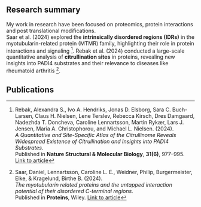 ## Research summary

My work in research have been focused on proteomics, protein interactions and post translational modifications.  
Saar et al. (2024) explored the **intrinsically disordered regions (IDRs)** in the myotubularin-related protein (MTMR) family, highlighting their role in protein interactions and signaling [^1]. Rebak et al. (2024) conducted a large-scale quantitative analysis of **citrullination sites** in proteins, revealing new insights into PADI4 substrates and their relevance to diseases like rheumatoid arthritis [^2].

## Publications

[^1]: Rebak, Alexandra S., Ivo A. Hendriks, Jonas D. Elsborg, Sara C. Buch-Larsen, Claus H. Nielsen, Lene Terslev, Rebecca Kirsch, Dres Damgaard, Nadezhda T. Doncheva, Caroline Lennartsson, Martin Rykær, Lars J. Jensen, Maria A. Christophorou, and Michael L. Nielsen. (2024).  
    *A Quantitative and Site-Specific Atlas of the Citrullinome Reveals Widespread Existence of Citrullination and Insights into PADI4 Substrates.*  
    Published in **Nature Structural & Molecular Biology**, **31(6)**, 977–995. [Link to article](https://www.nature.com/articles/s41594-024-01214-9)  

[^2]: Saar, Daniel, Lennartsson, Caroline L. E., Weidner, Philip, Burgermeister, Elke, & Kragelund, Birthe B. (2024).  
    *The myotubularin related proteins and the untapped interaction potential of their disordered C-terminal regions*.  
    Published in **Proteins**, Wiley. [Link to article](https://onlinelibrary.wiley.com/doi/10.1002/prot.26774)


